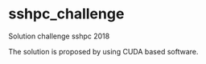 # sshpc_challenge
Solution challenge sshpc 2018

The solution is proposed by using CUDA based software.


